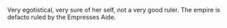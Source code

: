 Very egotistical, very sure of her self, not a very good ruler. The empire is defacto ruled by the Empresses Aide. 